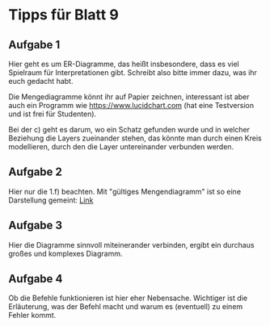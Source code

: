 # Tipps für Blatt 9

## Aufgabe 1

Hier geht es um ER-Diagramme, das heißt insbesondere, dass es viel Spielraum für Interpretationen gibt. Schreibt also bitte immer dazu, was ihr euch gedacht habt.

Die Mengediagramme könnt ihr auf Papier zeichnen, interessant ist aber auch ein Programm wie https://www.lucidchart.com (hat eine Testversion und ist frei für Studenten).

Bei der c) geht es darum, wo ein Schatz gefunden wurde und in welcher Beziehung die Layers zueinander stehen, das könnte man durch einen Kreis modellieren, durch den die Layer untereinander verbunden werden.

## Aufgabe 2

Hier nur die 1.f) beachten. Mit "gültiges Mengendiagramm" ist so eine Darstellung gemeint: [Link](https://commons.wikimedia.org/wiki/Category:Venn_diagrams?uselang=de#/media/File:Constant_function_gen2.svg)

## Aufgabe 3

Hier die Diagramme sinnvoll miteinerander verbinden, ergibt ein durchaus großes und komplexes Diagramm.

## Aufgabe 4

Ob die Befehle funktionieren ist hier eher Nebensache. Wichtiger ist die Erläuterung, was der Befehl macht und warum es (eventuell) zu einem Fehler kommt.
